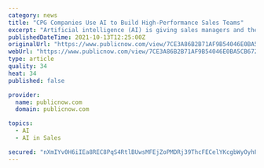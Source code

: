 ```yaml
---
category: news
title: "CPG Companies Use AI to Build High-Performance Sales Teams"
excerpt: "Artificial intelligence (AI) is giving sales managers and their teams the trusted data to significantly improve performance. Eclipsing last-generation sales automation, one example is the latest tool from Indian startup Datoin that delivers more than sales targets or even insights."
publishedDateTime: 2021-10-13T12:25:00Z
originalUrl: "https://www.publicnow.com/view/7CE3A86B2B71AF9B54046E0BA5CB67290409770B"
webUrl: "https://www.publicnow.com/view/7CE3A86B2B71AF9B54046E0BA5CB67290409770B"
type: article
quality: 34
heat: 34
published: false

provider:
  name: publicnow.com
  domain: publicnow.com

topics:
  - AI
  - AI in Sales

secured: "nXmIYv0H6iIEa8REC8PqS4RtlBUwsMFEjZoPMDRj39ThcFECelYKcgbWyOyhPLfU7pVCkxGkGEOHxwM7dMq7pO15KI/B58PnqJtukA4xFn0uFiDdEAYuOa1pAQSaPDWMBQOC5uYv33mAjO3CLYEiPvSRuBwnJvPgeLZW/ygmYdMvI4fKPDlvsLtzHi5fyx/4kJfmKbNbwQUsXpyV1KBmOwnWNprpOoL5Q82RizgXri+RKXLbDkCTSFQHeIbDEwJ7LpvfC0eYtTvm54i/eDFVE6lLLmMnocWUhSh/w0LWcMaGxc3UUp32noWNUF8rT47c49saoRpL0YUYf8Ovo9YtfnPAp8uBPJRCJMMqdUT4anY=;dmBKOTQE+MXVDU76Z7VoFA=="
---
```


